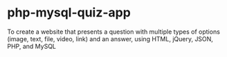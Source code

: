 # php-mysql-quiz-app
To create a website that presents a question with multiple types of options (image, text, file, video, link) and an answer, using HTML, jQuery, JSON, PHP, and MySQL
